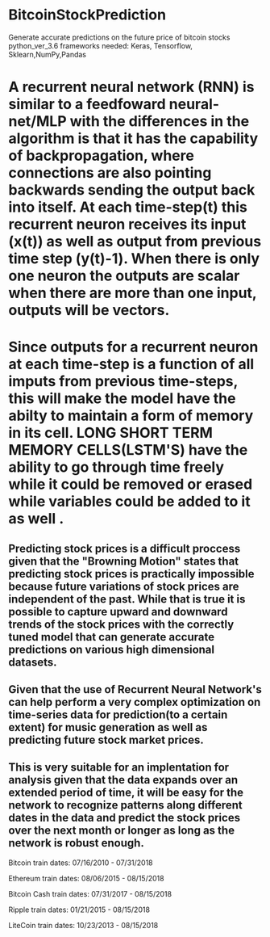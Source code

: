 # BitcoinStockPrediction
Generate accurate predictions on the future price of bitcoin stocks
python_ver_3.6
frameworks needed: Keras, Tensorflow, Sklearn,NumPy,Pandas

# A recurrent neural network (RNN) is similar to a feedfoward neural-net/MLP with the differences in the algorithm is that it has the capability of backpropagation, where connections are also pointing backwards sending the output back into itself. At each time-step(t) this recurrent neuron receives its input (x(t)) as well as output from previous time step (y(t)-1). When there is only one neuron the outputs are scalar when there are more than one input, outputs will be vectors.

# Since outputs for a recurrent neuron at each time-step is a function of all imputs from previous time-steps, this  will make the model have the abilty to maintain a form of memory in its cell. LONG SHORT TERM MEMORY CELLS(LSTM'S) have the ability to go through time freely while it could be removed or erased while variables could be added to it as well . 

## Predicting stock prices is a difficult proccess given that the "Browning Motion" states that predicting stock prices is practically impossible because future variations of stock prices are independent of the past. While that is true it is possible to capture upward and downward trends of the stock prices with the correctly tuned model that can generate accurate predictions on various high dimensional datasets. 

## Given that the use of Recurrent Neural Network's can help perform a very complex optimization on time-series data for prediction(to a certain extent) for music generation as well as predicting future stock market prices. 

## This is very suitable for an implentation for analysis given that the data expands over an extended period of time, it will be easy for the network to recognize patterns along different dates in the data and predict the stock prices over the next month or longer as long as the network is robust enough.

Bitcoin train dates: 07/16/2010 - 07/31/2018

Ethereum train dates: 08/06/2015 - 08/15/2018

Bitcoin Cash train dates: 07/31/2017 - 08/15/2018

Ripple train dates: 01/21/2015 - 08/15/2018

LiteCoin train dates: 10/23/2013 - 08/15/2018
